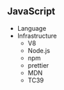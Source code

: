 ## JavaScript

- Language
- Infrastructure
  - V8
  - Node.js
  - npm
  - prettier
  - MDN
  - TC39
